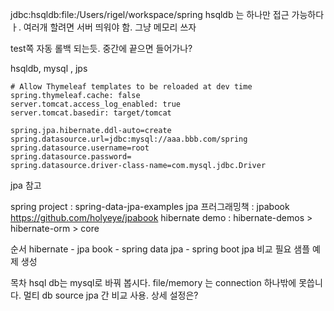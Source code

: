 

jdbc:hsqldb:file:/Users/rigel/workspace/spring
hsqldb 는 하나만 접근 가능하다ㅏ. 여러개 할려면 서버 띄워야 함. 그냥 메모리 쓰자

test쪽 자동 롤백 되는듯. 중간에 끝으면 들어가나?

hsqldb, mysql , jps


```
# Allow Thymeleaf templates to be reloaded at dev time
spring.thymeleaf.cache: false
server.tomcat.access_log_enabled: true
server.tomcat.basedir: target/tomcat

spring.jpa.hibernate.ddl-auto=create
spring.datasource.url=jdbc:mysql://aaa.bbb.com/spring
spring.datasource.username=root
spring.datasource.password=
spring.datasource.driver-class-name=com.mysql.jdbc.Driver
```

jpa 참고

spring project : spring-data-jpa-examples
jpa 프러그래밍책 : jpabook https://github.com/holyeye/jpabook
hibernate demo : hibernate-demos > hibernate-orm > core

순서 hibernate -  jpa book - spring data jpa - spring boot jpa 비교 필요
샘플 예제 생성

목차
hsql db는 mysql로 바꿔 봅시다.  file/memory 는 connection 하나밖에 못씁니다.
멀티 db source
jpa 간 비교 사용.
상세 설정은?
